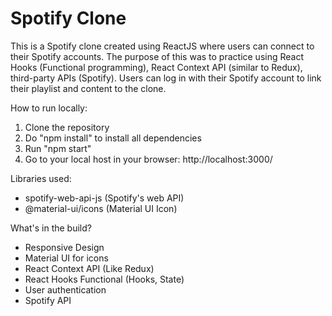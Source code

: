 # Spotify Clone

This is a Spotify clone created using ReactJS where users can connect to their Spotify accounts. The purpose of this was to practice using React Hooks (Functional programming), React Context API (similar to Redux), third-party APIs (Spotify). Users can log in with their Spotify account to link their playlist and content to the clone. 

How to run locally:
1. Clone the repository
2. Do "npm install" to install all dependencies
3. Run "npm start"
4. Go to your local host in your browser: http://localhost:3000/

Libraries used:
- spotify-web-api-js (Spotify's web API)
- @material-ui/icons (Material UI Icon)

What's in the build?
- Responsive Design
- Material UI for icons
- React Context API (Like Redux)
- React Hooks Functional (Hooks, State)
- User authentication
- Spotify API